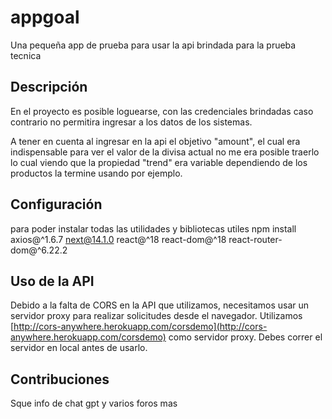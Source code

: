 # appgoal

Una pequeña app de prueba para usar la api brindada para la prueba tecnica
## Descripción

En el proyecto es posible loguearse, con las credenciales brindadas caso contrario no permitira ingresar a los datos de los sistemas.


A tener en cuenta al ingresar en la api el objetivo "amount", el cual era indispensable para ver el valor de la divisa actual no me era posible traerlo lo cual viendo que la propiedad "trend" era variable dependiendo de los productos la termine usando por ejemplo.  

## Configuración
para poder instalar todas las utilidades y bibliotecas utiles
npm install axios@^1.6.7 next@14.1.0 react@^18 react-dom@^18 react-router-dom@^6.22.2


## Uso de la API

Debido a la falta de CORS en la API que utilizamos, necesitamos usar un servidor proxy para realizar solicitudes desde el navegador. Utilizamos [http://cors-anywhere.herokuapp.com/corsdemo](http://cors-anywhere.herokuapp.com/corsdemo) como servidor proxy.
Debes correr el servidor en local antes de usarlo.

## Contribuciones

Sque info de chat gpt y varios foros mas


